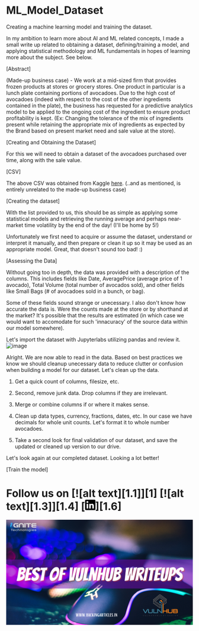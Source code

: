 # ML_Model_Dataset
Creating a machine learning model and training the dataset.

In my ambition to learn more about AI and ML related concepts, I made a small write up related to obtaining a dataset, defining/training a model, and applying statistical methodology and ML fundamentals in hopes of learning more about the subject. See below.

[Abstract]

(Made-up business case) - We work at a mid-sized firm that provides frozen products at stores or grocery stores. One product in particular is a lunch plate containing portions of avocadoes. Due to the high cost of avocadoes (indeed with respect to the cost of the other ingredients contained in the plate), the business has requested for a predictive analytics model to be applied to the ongoing cost of the ingredient to ensure product profitability is kept. (Ex: Changing the tolerance of the mix of ingredients present while retaining the appropriate mix of ingredients as expected by the Brand based on present market need and sale value at the store). 

[Creating and Obtaining the Dataset]

For this we will need to obtain a dataset of the avocadoes purchased over time, along with the sale value.

[CSV]

The above CSV was obtained from Kaggle [here](https://www.kaggle.com/datasets/neuromusic/avocado-prices). (..and as mentioned, is entirely unrelated to the made-up business case)

[Creating the dataset]

With the list provided to us, this should be as simple as applying some statistical models and retrieving the running average and perhaps near-market time volatility by the end of the day! (I'll be home by 5!) 

Unfortunately we first need to acquire or assume the dataset, understand or interpret it manually, and then prepare or clean it up so it may be used as an appropriate model. Great, that doesn't sound too bad! :)

[Assessing the Data]

Without going too in depth, the data was provided with a description of the columns. This includes fields like Date, AveragePrice (average price of 1 avocado), Total Volume (total number of avocados sold), and other fields like Small Bags (# of avocadoes sold in a bunch, or bag).

Some of these fields sound strange or unecessary. I also don't know how accurate the data is. Were the counts made at the store or by shorthand at the market? It's possible that the results are estimated (in which case we would want to accomodate for such 'innacuracy' of the source data within our model somewhere).

Let's import the dataset with Jupyterlabs utilizing pandas and review it.
![image](https://user-images.githubusercontent.com/9099847/235455615-de26b4d0-19b1-49c3-9408-101fdb88bd47.png)

Alright. We are now able to read in the data. Based on best practices we know we should cleanup unecessary data to reduce clutter or confusion when building a model for our dataset. Let's clean up the data. 

1. Get a quick count of columns, filesize, etc.


3. Second, remove junk data. Drop columns if they are irrelevant.


5. Merge or combine columns if or where it makes sense.


7. Clean up data types, currency, fractions, dates, etc. In our case we have decimals for whole unit counts. Let's format it to whole number avocadoes.


9. Take a second look for final validation of our dataset, and save the updated or cleaned up version to our drive.

Let's look again at our completed dataset. Looking a lot better!


[Train the model]





[1.5]: https://raw.githubusercontent.com/Ignitetechnologies/Windows-Privilege-Escalation/main/linked.png

# Follow us on [![alt text][1.1]][1] [![alt text][1.3]][1.4] [![alt text][1.5]][1.6]

![image](https://github.com/Ignitetechnologies/Vulnhub-CTF-Writeups/blob/master/vulnhub.png?raw=true)

